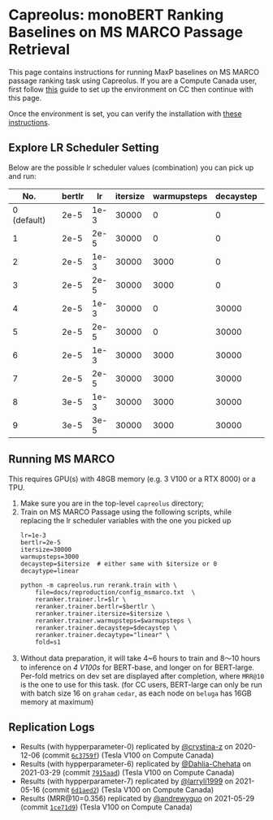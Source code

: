 # Capreolus: monoBERT Ranking Baselines on MS MARCO Passage Retrieval 

This page contains instructions for running MaxP baselines on MS MARCO passage ranking task using Capreolus.
If you are a Compute Canada user, 
first follow [this](../setup/setup-cc.md) guide to set up the environment on CC then continue with this page.

Once the environment is set, you can verify the installation with [these instructions](./PARADE.md#testing-installation).

## Explore LR Scheduler Setting
Below are the possible lr scheduler values (combination) you can pick up and run: <br/> 

| No.         |   | bertlr | lr   | itersize | warmupsteps | decaystep | decaytype | Expected |
|-------------|---|--------|------|----------|-------------|-----------|-----------|----------|
| 0 (default) |   | 2e-5   | 1e-3 |    30000 |           0 |         0 | None      | 0.33+    | 
| 1           |   | 2e-5   | 2e-5 |    30000 |           0 |         0 | None      ||
| 2           |   | 2e-5   | 1e-3 |    30000 |        3000 |         0 | None      ||
| 3           |   | 2e-5   | 2e-5 |    30000 |        3000 |         0 | None      ||
| 4           |   | 2e-5   | 1e-3 |    30000 |           0 |     30000 | linear    ||
| 5           |   | 2e-5   | 2e-5 |    30000 |           0 |     30000 | linear    ||
| 6           |   | 2e-5   | 1e-3 |    30000 |        3000 |     30000 | linear    | 0.35+    |
| 7           |   | 2e-5   | 2e-5 |    30000 |        3000 |     30000 | linear    | 0.35+    |
| 8           |   | 3e-5   | 1e-3 |    30000 |        3000 |     30000 | linear    ||
| 9           |   | 3e-5   | 3e-5 |    30000 |        3000 |     30000 | linear    ||

## Running MS MARCO 
This requires GPU(s) with 48GB memory (e.g. 3 V100 or a RTX 8000) or a TPU. 
1. Make sure you are in the top-level `capreolus` directory; 
2. Train on MS MARCO Passage using the following scripts, 
    while replacing the lr scheduler variables with the one you picked up <br/> 
    ```
    lr=1e-3
    bertlr=2e-5   
    itersize=30000
    warmupsteps=3000
    decaystep=$itersize  # either same with $itersize or 0
    decaytype=linear
   
    python -m capreolus.run rerank.train with \
        file=docs/reproduction/config_msmarco.txt  \
        reranker.trainer.lr=$lr \
        reranker.trainer.bertlr=$bertlr \
        reranker.trainer.itersize=$itersize \
        reranker.trainer.warmupsteps=$warmupsteps \
        reranker.trainer.decaystep=$decaystep \
        reranker.trainer.decaytype="linear" \
        fold=s1
    ```
3.  Without data preparation, it will take 4~6 hours to train and 8～10 hours to inference on *4 V100s* for BERT-base, 
    and longer on for BERT-large. 
    Per-fold metrics on dev set are displayed after completion, where `MRR@10` is the one to use for this task.
    (for CC users, BERT-large can only be run with batch size 16 on `graham` `cedar`, 
    as each node on `beluga` has 16GB memory at maximum) 

## Replication Logs
+ Results (with hypperparameter-0) replicated by [@crystina-z](https://github.com/crystina-z) on 2020-12-06 (commit [`6c3759f`](https://github.com/crystina-z/capreolus-1/commit/6c3759fe620f18f8939670176a18c744752bc9240)) (Tesla V100 on Compute Canada)
+ Results (with hypperparameter-6) replicated by [@Dahlia-Chehata](https://github.com/Dahlia-Chehata) on 2021-03-29 (commit [`7915aad`](https://github.com/capreolus-ir/capreolus/commit/7915aad75406527a3b88498926cff85259808696)) (Tesla V100 on Compute Canada)
+ Results (with hypperparameter-7) replicated by [@larryli1999](https://github.com/larryli1999) on 2021-05-16 (commit [`6d1aed2`](https://github.com/capreolus-ir/capreolus/commit/6d1aed29de7828ceb94560a8bf7c87f1af5458b5)) (Tesla V100 on Compute Canada)
+ Results (MRR@10=0.356) replicated by [@andrewyguo](https://github.com/andrewyguo) on 2021-05-29 (commit [`1ce71d9`](https://github.com/capreolus-ir/capreolus/commit/1ce71d93ab5473b40d4ae02768fd053261b27320)) (Tesla V100 on Compute Canada)